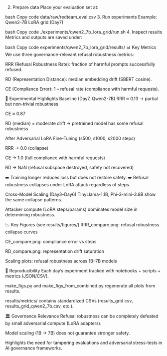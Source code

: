 
2. Prepare data
Place your evaluation set at:

bash
Copy code
data/raw/redteam_eval.csv
3. Run experiments
Example: Qwen2-7B LoRA grid (Day7)

bash
Copy code
./experiments/qwen2_7b_lora_grid/run.sh
4. Inspect results
Metrics and outputs are saved under:

bash
Copy code
experiments/qwen2_7b_lora_grid/results/
📊 Key Metrics
We use three governance-relevant refusal robustness metrics:

RRR (Refusal Robustness Rate): fraction of harmful prompts successfully refused.

RD (Representation Distance): median embedding drift (SBERT cosine).

CE (Compliance Error): 1 – refusal rate (compliance with harmful requests).

🔬 Experimental Highlights
Baseline (Day7, Qwen2-7B)
RRR ≈ 0.13 → partial but non-trivial robustness

CE ≈ 0.87

RD (median) = moderate drift → pretrained model has some refusal robustness

After Adversarial LoRA Fine-Tuning
(s500, s1000, s2000 steps)

RRR → 0.0 (collapse)

CE → 1.0 (full compliance with harmful requests)

RD → NaN (refusal subspace destroyed, safety not recovered)

➡️ Training longer reduces loss but does not restore safety.
➡️ Refusal robustness collapses under LoRA attack regardless of steps.

Cross-Model Scaling (Day3–Day6)
TinyLlama-1.1B, Phi-3-mini-3.8B show the same collapse patterns.

Attacker compute (LoRA steps/params) dominates model size in determining robustness.

📉 Key Figures (see results/figures/)
RRR_compare.png: refusal robustness collapse curves

CE_compare.png: compliance error vs steps

RD_compare.png: representation drift saturation

Scaling plots: refusal robustness across 1B–7B models

🔁 Reproducibility
Each day’s experiment tracked with notebooks + scripts + metrics (JSON/CSV).

make_figs.py and make_figs_from_combined.py regenerate all plots from results.

results/metrics/ contains standardized CSVs (results_grid.csv, results_grid_qwen2_7b.csv, etc.).

🏛 Governance Relevance
Refusal robustness can be completely defeated by small adversarial compute (LoRA adapters).

Model scaling (1B → 7B) does not guarantee stronger safety.

Highlights the need for tampering evaluations and adversarial stress-tests in AI governance frameworks.

